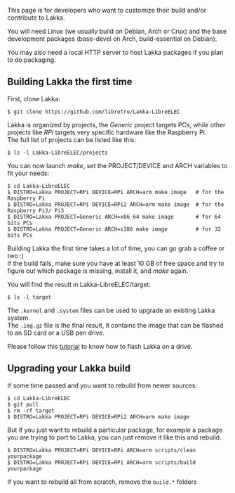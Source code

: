 This page is for developers who want to customize their build and/or contribute
to Lakka.

You will need Linux (we usually build on Debian, Arch or Crux) and the base 
development packages (base-devel on Arch, build-essential on Debian).

You may also need a local HTTP server to host Lakka packages if you plan to do
packaging.

## Building Lakka the first time

First, clone Lakka:

    $ git clone https://github.com/libretro/Lakka-LibreELEC

Lakka is organized by projects, the *Generic* project targets PCs, while other
projects like *RPi* targets very specific hardware like the Raspberry Pi.  
The full list of projects can be listed like this:

    $ ls -l Lakka-LibreELEC/projects

You can now launch *make*, set the PROJECT/DEVICE and ARCH variables to fit your needs:

    $ cd Lakka-LibreELEC
    $ DISTRO=Lakka PROJECT=RPi DEVICE=RPi ARCH=arm make image   # for the Raspberry Pi
    $ DISTRO=Lakka PROJECT=RPi DEVICE=RPi2 ARCH=arm make image  # for the Raspberry Pi2/ Pi3
    $ DISTRO=Lakka PROJECT=Generic ARCH=x86_64 make image       # for 64 bits PCs
    $ DISTRO=Lakka PROJECT=Generic ARCH=i386 make image         # for 32 bits PCs

Building Lakka the first time takes a lot of time, you can go grab a coffee or two :)  
If the build fails, make sure you have at least 10 GB of free space and try to figure out which package is missing, install it, and *make* again.

You will find the result in Lakka-LibreELEC/target:

    $ ls -l target

The `.kernel` and `.system` files can be used to upgrade an existing Lakka system.  
The `.img.gz` file is the final result, it contains the image that can be flashed to an SD card or a USB pen drive.

Please follow this [tutorial](https://www.lakka.tv/get/) to know how to flash Lakka on a drive.

## Upgrading your Lakka build

If some time passed and you want to rebuild from newer sources:

    $ cd Lakka-LibreELEC
    $ git pull
    $ rm -rf target
    $ DISTRO=Lakka PROJECT=RPi DEVICE=RPi2 ARCH=arm make image

But if you just want to rebuild a particular package, for example a package you are trying to port to Lakka, you can just remove it like this and rebuild.

    $ DISTRO=Lakka PROJECT=RPi DEVICE=RPi ARCH=arm scripts/clean yourpackage
    $ DISTRO=Lakka PROJECT=RPi DEVICE=RPi ARCH=arm scripts/build yourpackage

If you want to rebuild all from scratch, remove the `build.*` folders
